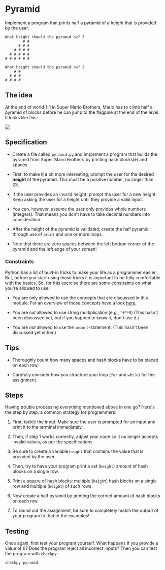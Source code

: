 # Pyramid

Implement a program that prints half a pyramid of a height that is provided by the user.

	What height should the pyramid be? 5
	        # #
	      # # #
	    # # # #
	  # # # # #
	# # # # # #

	What height should the pyramid be? 3
	    # #
	  # # #
	# # # #

## The idea

At the end of world 1-1 in Super Mario Brothers, Mario has to climb half a pyramid of blocks before he can jump to the flagpole at the end of the level. It looks like this:

![](../../assets/mario.png)

## Specification

* Create a file called `pyramid.py` and implement a program that builds the pyramid from Super Mario Brothers by printing hash blocks(`#`) and spaces.

* First, to make it a bit more interesting, prompt the user for the desired **height** of the pyramid. This must be a positive number, no larger than 23.

* If the user provides an invalid height, prompt the user for a new height. Keep asking the user for a height until they provide a valid input.

* You can, however, assume the user only provides whole numbers (integers). That means you don't have to take decimal numbers into consideration.

* After the height of the pyramid is validated, create the half pyramid through use of `print` and one or more loops.

* Note that there are zero spaces between the left bottom corner of the pyramid and the left edge of your screen!

### Constraints

Python has a lot of built-in tricks to make your life as a programmer easier. But, before you start
using those tricks it is important to be fully comfortable with the basics. So, for this
exercise there are some constraints on what you're allowed to use.

* You are only allowed to use the concepts that are discussed in this module.
For an overview of those concepts have a look [here](/python/en/overview).

* You are *not* allowed to use string multiplication (e.g., `"#"*5`) (This hasn't been discussed yet,
but if you happen to know it, don't use it.)

* You are *not* allowed to use the `import`-statement. (This hasn't been discussed yet either.)

## Tips

* Thoroughly count how many spaces and hash blocks have to be placed on each row.

* Carefully consider how you structure your loop (`for` and `while`) for the assignment.

## Steps

Having trouble processing everything mentioned above in one go? Here's the step by step, a common strategy for programmers:

1. First, tackle the input. Make sure the user is prompted for an input and print it to the terminal immediately.

2. Then, if step 1 works correctly, adjust your code so it no longer accepts invalid values, as per the specifications.

3. Be sure to create a variable `height` that contains the value that is provided by the user.

4. Then, try to have your program print a set (`height`) amount of hash blocks on a single row.

5. Print a square of hash blocks: multiple (`height`) hash blocks on a single row and multiple (`height`) of such rows.

6. Now create a half pyramid by printing the correct amount of hash blocks on each row.

7. To round out the assignment, be sure to completely match the output of your program to that of the examples!

## Testing

Once again, first test your program yourself. What happens if you provide a value of 0? Does the program reject all incorrect inputs?
Then you can test the program with `checkpy`:

	checkpy pyramid
